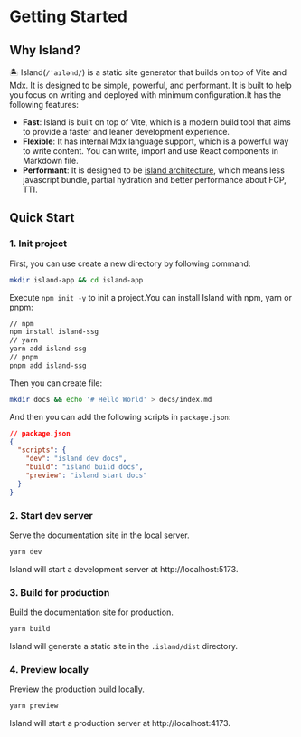 # Getting Started

## Why Island?

🏝️ Island(`/ˈaɪlənd/`) is a static site generator that builds on top of Vite and Mdx. It is designed to be simple, powerful, and performant. It is built to help you focus on writing and deployed with minimum configuration.It has the following features:

- **Fast**: Island is built on top of Vite, which is a modern build tool that aims to provide a faster and leaner development experience.
- **Flexible**: It has internal Mdx language support, which is a powerful way to write content. You can write, import and use React components in Markdown file.
- **Performant**: It is designed to be [island architecture](https://jasonformat.com/islands-architecture/), which means less javascript bundle, partial hydration and better performance about FCP, TTI.

## Quick Start

### 1. Init project

First, you can use create a new directory by following command:

```bash
mkdir island-app && cd island-app
```

Execute `npm init -y` to init a project.You can install Island with npm, yarn or pnpm:

```bash
// npm
npm install island-ssg
// yarn
yarn add island-ssg
// pnpm
pnpm add island-ssg
```

Then you can create file:

```bash
mkdir docs && echo '# Hello World' > docs/index.md
```

And then you can add the following scripts in `package.json`:

```json
// package.json
{
  "scripts": {
    "dev": "island dev docs",
    "build": "island build docs",
    "preview": "island start docs"
  }
}
```

### 2. Start dev server

Serve the documentation site in the local server.

```bash
yarn dev
```

Island will start a development server at http://localhost:5173.

### 3. Build for production

Build the documentation site for production.

```bash
yarn build
```

Island will generate a static site in the `.island/dist` directory.

### 4. Preview locally

Preview the production build locally.

```bash
yarn preview
```

Island will start a production server at http://localhost:4173.
